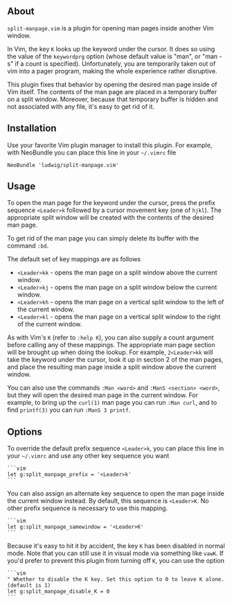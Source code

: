 ## About

`split-manpage.vim` is a plugin for opening man pages inside another Vim window.

In Vim, the key `K` looks up the keyword under the cursor. It does so using the value
of the `keywordprg` option (whose default value is "man", or "man -s" if a count is specified).
Unfortunately, you are temporarily taken out of vim into a pager program, making the
whole experience rather disruptive.

This plugin fixes that behavior by opening the desired man page inside of Vim itself.
The contents of the man page are placed in a temporary buffer on a split window.
Moreover, because that temporary buffer is hidden and not associated with any file,
it's easy to get rid of it.

## Installation

Use your favorite Vim plugin manager to install this plugin. For example, with NeoBundle
you can place this line in your `~/.vimrc` file

    NeoBundle 'ludwig/split-manpage.vim'

## Usage

To open the man page for the keyword under the cursor, press the prefix sequence `<Leader>k`
followed by a cursor movement key (one of `hjkl`). The appropriate split window will be created
with the contents of the desired man page.

To get rid of the man page you can simply delete its buffer with the command `:bd`.

The default set of key mappings are as follows

- `<Leader>kk` - opens the man page on a split window above the current window.
- `<Leader>kj` - opens the man page on a split window below the current window.
- `<Leader>kh` - opens the man page on a vertical split window to the left of the current window.
- `<Leader>kl` - opens the man page on a vertical split window to the right of the current window.

As with Vim's `K` (refer to `:help K`), you can also supply a count argument before calling
any of these mappings. The appropriate man page section will be brought up when doing the lookup.
For example, `2<Leader>kk` will take the keyword under the cursor, look it up in section 2 of the
man pages, and place the resulting man page inside a split window above the current window.

You can also use the commands `:Man <word>` and `:ManS <section> <word>`, but they will open the
desired man page in the current window. For example, to bring up the `curl(1)` man page you can run
`:Man curl`, and to find `printf(3)` you can run `:ManS 3 printf`.

## Options

To override the default prefix sequence `<Leader>k`, you can place this line in your `~/.vimrc`
and use any other key sequence you want

    ```vim
    let g:split_manpage_prefix = '<Leader>k'
    ```

You can also assign an alternate key sequence to open the man page inside the current window
instead. By default, this sequence is `<Leader>K`. No other prefix sequence is necessary to use
this mapping.

    ```vim
    let g:split_manpage_samewindow = '<Leader>K'
    ```

Because it's easy to hit it by accident, the key `K` has been disabled in normal mode. Note that you
can still use it in visual mode via something like `vawK`. If you'd prefer to prevent this plugin
from turning off `K`, you can use the option

    ```vim
    " Whether to disable the K key. Set this option to 0 to leave K alone. (default is 1)
    let g:split_manpage_disable_K = 0
    ```


